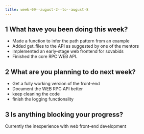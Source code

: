 ```yaml
---
title: week-09--august-2--to--august-8
---
```


## 1 What have you been doing this week?

- Made a function to infer the path pattern from an example
- Added get_files to the API as suggested by one of the mentors
- Implemented an early-stage web frontend for sovabids
- Finished the core RPC WEB API.

## 2 What are you planning to do next week?

- Get a fully working version of the front-end
- Document the WEB RPC API better
- keep cleaning the code
- finish the logging functionality

## 3 Is anything blocking your progress?

Currently the inexperience with web front-end development
